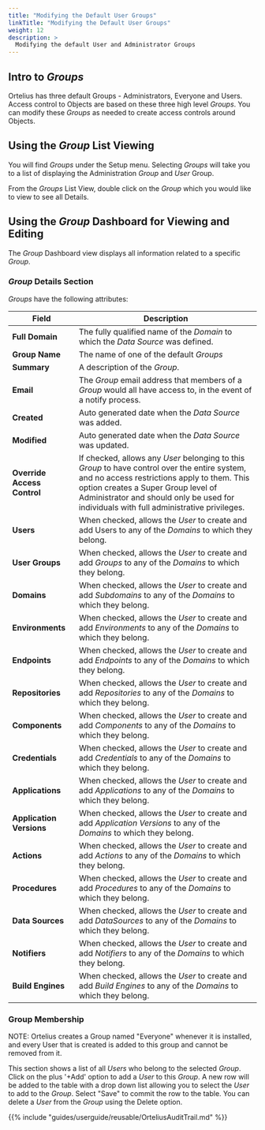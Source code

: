 ```yaml
---
title: "Modifying the Default User Groups"
linkTitle: "Modifying the Default User Groups"
weight: 12
description: >
  Modifying the default User and Administrator Groups 
---
```


## Intro to _Groups_

Ortelius has three default Groups - Administrators, Everyone and Users.  Access control to Objects are based on these three high level _Groups_. You can modify these _Groups_ as needed to create access controls around Objects. 

## Using the _Group_ List Viewing

You will find _Groups_ under the Setup menu.  Selecting _Groups_ will take you to a list of displaying the Administration _Group_ and _User_ Group.

From the _Groups_ List View, double click on the _Group_ which you would like to view to see all Details.  

## Using the _Group_ Dashboard for Viewing and Editing

The _Group_ Dashboard view displays all information related to a specific _Group_.

### _Group_ Details Section

_Groups_ have the following attributes:

| Field                       | Description                                                                                                                                                                                                                                                                     |
|-----------------------------|---------------------------------------------------------------------------------------------------------------------------------------------------------------------------------------------------------------------------------------------------------------------------------|
| **Full Domain**             | The fully qualified name of the _Domain_ to which the _Data Source_ was defined.                                                                                                                                                                                                |
| **Group Name**              | The name of one of the default _Groups_                                                                                                                                                                                                                                              |
| **Summary**                 | A description of the _Group_.                                                                                                                                                                                                                                                   |
| **Email**                   | The _Group_ email address that members of a _Group_ would all have access to, in the event of a notify process.                                                                                                                                                                 |
| **Created**                 | Auto generated date when the _Data Source_ was added.                                                                                                                                                                                                                           |
| **Modified**                | Auto generated date when the _Data Source_ was updated.                                                                                                                                                                                                                         |
| **Override Access Control** | If checked, allows any _User_ belonging to this _Group_ to have control over the entire system, and no access restrictions apply to them. This option creates a Super Group level of Administrator and should only be used for individuals with full administrative privileges. |
| **Users**                   | When checked, allows the _User_ to create and add Users to any of the _Domains_ to which they belong.                                                                                                                                                                           |
| **User Groups**             | When checked, allows the _User_ to create and add _Groups_ to any of the _Domains_ to which they belong.                                                                                                                                                                        |
| **Domains**                 | When checked, allows the _User_ to create and add _Subdomains_ to any of the _Domains_ to which they belong.                                                                                                                                                                    |
| **Environments**            | When checked, allows the _User_ to create and add _Environments_ to any of the _Domains_ to which they belong.                                                                                                                                                                  |
| **Endpoints**               | When checked, allows the _User_ to create and add _Endpoints_ to any of the _Domains_ to which they belong.                                                                                                                                                                     |
| **Repositories**            | When checked, allows the _User_ to create and add _Repositories_ to any of the _Domains_ to which they belong.                                                                                                                                                                  |
| **Components**              | When checked, allows the _User_ to create and add _Components_ to any of the _Domains_ to which they belong.                                                                                                                                                                    |
| **Credentials**             | When checked, allows the _User_ to create and add _Credentials_ to any of the _Domains_ to which they belong.                                                                                                                                                                   |
| **Applications**            | When checked, allows the _User_ to create and add _Applications_ to any of the _Domains_ to which they belong.                                                                                                                                                                  |
| **Application Versions**    | When checked, allows the _User_ to create and add _Application Versions_ to any of the _Domains_ to which they belong.                                                                                                                                                          |
| **Actions**                 | When checked, allows the _User_ to create and add _Actions_ to any of the _Domains_ to which they belong.                                                                                                                                                                       |
| **Procedures**              | When checked, allows the _User_ to create and add _Procedures_ to any of the _Domains_ to which they belong.                                                                                                                                                                    |
| **Data Sources**            | When checked, allows the _User_ to create and add _DataSources_ to any of the _Domains_ to which they belong.                                                                                                                                                                   |
| **Notifiers**               | When checked, allows the _User_ to create and add _Notifiers_ to any of the _Domains_ to which they belong.                                                                                                                                                                     |
| **Build Engines**           | When checked, allows the _User_ to create and add _Build Engines_ to any of the _Domains_ to which they belong.                                                                                                                                                                 |

### Group Membership

NOTE: Ortelius creates a Group named "Everyone" whenever it is installed, and every User that is created is added to this group and cannot be removed from it.

This section shows a list of all _Users_ who belong to the selected _Group_. Click on the plus '+Add' option to add a _User_ to this _Group_. A new row will be added to the table with a drop down list allowing you to select the _User_ to add to the _Group_. Select "Save" to commit the row to the table. You can delete a _User_ from the _Group_ using the Delete option.

{{% include "guides/userguide/reusable/OrteliusAuditTrail.md" %}}
